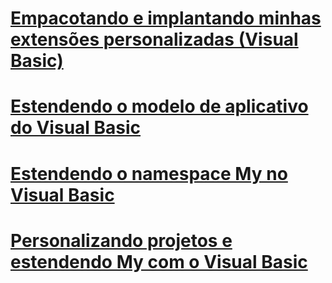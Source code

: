 # [Empacotando e implantando minhas extensões personalizadas (Visual Basic)](packaging-and-deploying-custom-my-extensions.md)
# [Estendendo o modelo de aplicativo do Visual Basic](extending-the-visual-basic-application-model.md)
# [Estendendo o namespace My no Visual Basic](extending-the-my-namespace.md)
# [Personalizando projetos e estendendo My com o Visual Basic](customizing-projects-and-extending-my.md)
